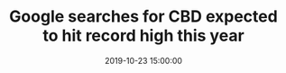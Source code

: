 ---
_external_link: https://abcnews.go.com/Health/google-searches-cbd-expected-hit-record-high-year/story?id=66448514
archived_url: https://web.archive.org/web/20210617203429/https://abcnews.go.com/Health/google-searches-cbd-expected-hit-record-high-year/story?id=66448514
article: Searches for CBD spiked this year as awareness of the product grew. It's
  not your imagination, cannabidiol, commonly known as CBD, has seemingly infiltrated
  every consumer product -- from skin care to gummy candies to vape pens to dog treats.
  Now there's data to back up that trend, according to a study published in the journal
  JAMA Network Open Wednesday. Following a decade of stable Google searches for CBD,
  or cannabidiol, the number of searches for those terms spiked 126% between 2016
  and 2018, and 160% between 2017 and 2018, according to the study. Those searches
  are expected to be up another 118% this year, with 6.4 million CBD Google searches
  logged in April alone, the most current month for which data is available. In addition,
  the new study is a window into a nationwide phenomenon that's stretched beyond the
  wellness set or big cities. The biggest year-over-year spike in searches wasn't
  in New York or California, but rather, in Alabama, which saw searches grow more
  than 600% between 2018 and 2019. Nationwide, searches for CBD outstripped queries
  for other popular health topics, like veganism, vaccination and marijuana. "We think
  of dieting as being the most popular health search term ever, and for every two
  searches for dieting, there's one for CBD," said John Ayers, co-author of the study
  and associate professor at the University of California, San Diego. "What you search
  for predicts what you buy," he added. Clearly there's a demand for information,
  but details about the product itself is frustratingly limited. CBD, which is derived
  from cannabis plants, isn't psychoactive, meaning unlike the other well-known ingredient
  in marijuana, tetrahydrocannabinol (THC), it doesn't get you high. While CBD has
  been approved by the Food and Drug Administration for treating epilepsy, beyond
  that that limited use, it has no proven health benefits. That hasn't stopped brands
  from marketing their CBD products with claims promising to aid sleep, sooth anxiety,
  relieve menstrual cramps, help with headaches, treat acne and cure opioid addiction,
  among other benefits. "When people are allowed to market CBD by saying anything,
  is it surprising that demand for it is so high?" Ayers asked. In response to rampant
  misinformation over unapproved cures, the FDA sent at least six warning letters
  this year to firms improperly marketing CBD products, which the agency says "are
  not approved by FDA for the diagnosis, cure, mitigation, treatment, or prevention
  of any disease." Under current FDA rules, CBD cannot be added to food or drink,
  nor marketed as a dietary supplement. Still, in the wake of the nation's recent
  spate of lung injuries and deaths linked to vaping, a similarly unregulated product,
  Ayers thinks CBD's online popularity should serve as a call to action for regulators.
  "We already saw what can happen with vaping," he said. "Imagine with the demand
  for CBD, if we have a tainted product out there."
date: '2019-10-23 15:00:00'
description: Following a decade of stable Google searches for CBD, or cannabidiol,
  the number of searches for those terms spiked between 2014 and 2019.
headline: Google searches for CBD expected to hit record high this year
image:
  focal_point: Smart
original_url: https://abcnews.go.com/Health/google-searches-cbd-expected-hit-record-high-year/story?id=66448514
outline_html: Searches for CBD spiked this year as awareness of the product grew.
  It's not your imagination, cannabidiol, commonly known as CBD, has seemingly infiltrated
  every consumer product -- from skin care to gummy candies to vape pens to dog treats.
  Now there's data to back up that trend, according to a study published in the journal
  JAMA Network Open Wednesday. Following a decade of stable Google searches for CBD,
  or cannabidiol, the number of searches for those terms spiked 126% between 2016
  and 2018, and 160% between 2017 and 2018, according to the study. Those searches
  are expected to be up another 118% this year, with 6.4 million CBD Google searches
  logged in April alone, the most current month for which data is available. In addition,
  the new study is a window into a nationwide phenomenon that's stretched beyond the
  wellness set or big cities. The biggest year-over-year spike in searches wasn't
  in New York or California, but rather, in Alabama, which saw searches grow more
  than 600% between 2018 and 2019. Nationwide, searches for CBD outstripped queries
  for other popular health topics, like veganism, vaccination and marijuana. "We think
  of dieting as being the most popular health search term ever, and for every two
  searches for dieting, there's one for CBD," said John Ayers, co-author of the study
  and associate professor at the University of California, San Diego. "What you search
  for predicts what you buy," he added. Clearly there's a demand for information,
  but details about the product itself is frustratingly limited. CBD, which is derived
  from cannabis plants, isn't psychoactive, meaning unlike the other well-known ingredient
  in marijuana, tetrahydrocannabinol (THC), it doesn't get you high. While CBD has
  been approved by the Food and Drug Administration for treating epilepsy, beyond
  that that limited use, it has no proven health benefits. That hasn't stopped brands
  from marketing their CBD products with claims promising to aid sleep, sooth anxiety,
  relieve menstrual cramps, help with headaches, treat acne and cure opioid addiction,
  among other benefits. "When people are allowed to market CBD by saying anything,
  is it surprising that demand for it is so high?" Ayers asked. In response to rampant
  misinformation over unapproved cures, the FDA sent at least six warning letters
  this year to firms improperly marketing CBD products, which the agency says "are
  not approved by FDA for the diagnosis, cure, mitigation, treatment, or prevention
  of any disease." Under current FDA rules, CBD cannot be added to food or drink,
  nor marketed as a dietary supplement. Still, in the wake of the nation's recent
  spate of lung injuries and deaths linked to vaping, a similarly unregulated product,
  Ayers thinks CBD's online popularity should serve as a call to action for regulators.
  "We already saw what can happen with vaping," he said. "Imagine with the demand
  for CBD, if we have a tainted product out there."
publication: ABC News
summary: Searches for CBD spiked this year as awareness of the product grew. Following
  a decade of stable Google searches for CBD, or cannabidiol, the number of searches
  for those terms spiked 126% between 2016 and 2018, and 160% between 2017 and 2018,
  according to the study. Those searches are expected...
title: Google searches for CBD expected to hit record high this year

---
